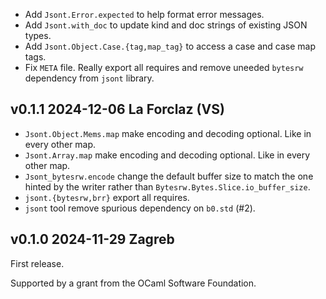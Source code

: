 
- Add `Jsont.Error.expected` to help format error messages.
- Add `Jsont.with_doc` to update kind and doc strings of existing JSON
  types.
- Add `Jsont.Object.Case.{tag,map_tag}` to access a case and case map tags.
- Fix `META` file. Really export all requires and
  remove uneeded `bytesrw` dependency from `jsont` library.

v0.1.1 2024-12-06 La Forclaz (VS)
---------------------------------

- `Jsont.Object.Mems.map` make encoding and decoding optional. Like
   in every other map.
- `Jsont.Array.map` make encoding and decoding optional. Like
   in every other map.
- `Jsont_bytesrw.encode` change the default buffer size
  to match the one hinted by the writer rather than
  `Bytesrw.Bytes.Slice.io_buffer_size`.
- `jsont.{bytesrw,brr}` export all requires.
- `jsont` tool remove spurious dependency on `b0.std` (#2).

v0.1.0 2024-11-29 Zagreb
------------------------

First release.

Supported by a grant from the OCaml Software Foundation.
